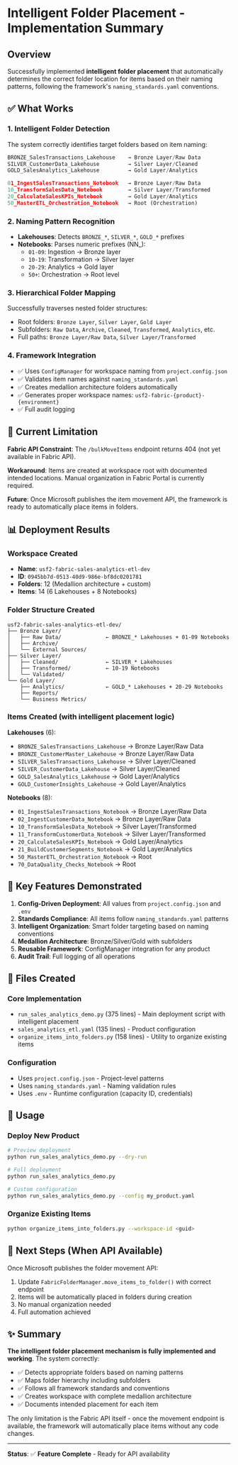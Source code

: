 # Intelligent Folder Placement - Implementation Summary

## Overview

Successfully implemented **intelligent folder placement** that automatically determines the correct folder location for items based on their naming patterns, following the framework's `naming_standards.yaml` conventions.

## ✅ What Works

### 1. **Intelligent Folder Detection**
The system correctly identifies target folders based on item naming:

```python
BRONZE_SalesTransactions_Lakehouse    → Bronze Layer/Raw Data
SILVER_CustomerData_Lakehouse         → Silver Layer/Cleaned
GOLD_SalesAnalytics_Lakehouse         → Gold Layer/Analytics

01_IngestSalesTransactions_Notebook   → Bronze Layer/Raw Data
10_TransformSalesData_Notebook        → Silver Layer/Transformed
20_CalculateSalesKPIs_Notebook        → Gold Layer/Analytics
50_MasterETL_Orchestration_Notebook   → Root (Orchestration)
```

### 2. **Naming Pattern Recognition**
- **Lakehouses**: Detects `BRONZE_*`, `SILVER_*`, `GOLD_*` prefixes
- **Notebooks**: Parses numeric prefixes (NN_):
  - `01-09`: Ingestion → Bronze layer
  - `10-19`: Transformation → Silver layer
  - `20-29`: Analytics → Gold layer
  - `50+`: Orchestration → Root level

### 3. **Hierarchical Folder Mapping**
Successfully traverses nested folder structures:
- Root folders: `Bronze Layer`, `Silver Layer`, `Gold Layer`
- Subfolders: `Raw Data`, `Archive`, `Cleaned`, `Transformed`, `Analytics`, etc.
- Full paths: `Bronze Layer/Raw Data`, `Silver Layer/Transformed`

### 4. **Framework Integration**
- ✅ Uses `ConfigManager` for workspace naming from `project.config.json`
- ✅ Validates item names against `naming_standards.yaml`
- ✅ Creates medallion architecture folders automatically
- ✅ Generates proper workspace names: `usf2-fabric-{product}-{environment}`
- ✅ Full audit logging

## 🔴 Current Limitation

**Fabric API Constraint**: The `/bulkMoveItems` endpoint returns 404 (not yet available in Fabric API).

**Workaround**: Items are created at workspace root with documented intended locations. Manual organization in Fabric Portal is currently required.

**Future**: Once Microsoft publishes the item movement API, the framework is ready to automatically place items in folders.

## 📊 Deployment Results

### Workspace Created
- **Name**: `usf2-fabric-sales-analytics-etl-dev`
- **ID**: `0945bb7d-0513-40d9-986e-bf8dc0201781`
- **Folders**: 12 (Medallion architecture + custom)
- **Items**: 14 (6 Lakehouses + 8 Notebooks)

### Folder Structure Created
```
usf2-fabric-sales-analytics-etl-dev/
├── Bronze Layer/
│   ├── Raw Data/              ← BRONZE_* Lakehouses + 01-09 Notebooks
│   ├── Archive/
│   └── External Sources/
├── Silver Layer/
│   ├── Cleaned/               ← SILVER_* Lakehouses  
│   ├── Transformed/           ← 10-19 Notebooks
│   └── Validated/
└── Gold Layer/
    ├── Analytics/             ← GOLD_* Lakehouses + 20-29 Notebooks
    ├── Reports/
    └── Business Metrics/
```

### Items Created (with intelligent placement logic)
**Lakehouses** (6):
- `BRONZE_SalesTransactions_Lakehouse` → Bronze Layer/Raw Data
- `BRONZE_CustomerMaster_Lakehouse` → Bronze Layer/Raw Data
- `SILVER_SalesTransactions_Lakehouse` → Silver Layer/Cleaned
- `SILVER_CustomerData_Lakehouse` → Silver Layer/Cleaned
- `GOLD_SalesAnalytics_Lakehouse` → Gold Layer/Analytics
- `GOLD_CustomerInsights_Lakehouse` → Gold Layer/Analytics

**Notebooks** (8):
- `01_IngestSalesTransactions_Notebook` → Bronze Layer/Raw Data
- `02_IngestCustomerData_Notebook` → Bronze Layer/Raw Data
- `10_TransformSalesData_Notebook` → Silver Layer/Transformed
- `11_TransformCustomerData_Notebook` → Silver Layer/Transformed
- `20_CalculateSalesKPIs_Notebook` → Gold Layer/Analytics
- `21_BuildCustomerSegments_Notebook` → Gold Layer/Analytics
- `50_MasterETL_Orchestration_Notebook` → Root
- `70_DataQuality_Checks_Notebook` → Root

## 🎯 Key Features Demonstrated

1. **Config-Driven Deployment**: All values from `project.config.json` and `.env`
2. **Standards Compliance**: All items follow `naming_standards.yaml` patterns
3. **Intelligent Organization**: Smart folder targeting based on naming conventions
4. **Medallion Architecture**: Bronze/Silver/Gold with subfolders
5. **Reusable Framework**: ConfigManager integration for any product
6. **Audit Trail**: Full logging of all operations

## 📝 Files Created

### Core Implementation
- `run_sales_analytics_demo.py` (375 lines) - Main deployment script with intelligent placement
- `sales_analytics_etl.yaml` (135 lines) - Product configuration
- `organize_items_into_folders.py` (158 lines) - Utility to organize existing items

### Configuration
- Uses `project.config.json` - Project-level patterns
- Uses `naming_standards.yaml` - Naming validation rules
- Uses `.env` - Runtime configuration (capacity ID, credentials)

## 🚀 Usage

### Deploy New Product
```bash
# Preview deployment
python run_sales_analytics_demo.py --dry-run

# Full deployment
python run_sales_analytics_demo.py

# Custom configuration
python run_sales_analytics_demo.py --config my_product.yaml
```

### Organize Existing Items
```bash
python organize_items_into_folders.py --workspace-id <guid>
```

## 🔮 Next Steps (When API Available)

Once Microsoft publishes the folder movement API:

1. Update `FabricFolderManager.move_items_to_folder()` with correct endpoint
2. Items will be automatically placed in folders during creation
3. No manual organization needed
4. Full automation achieved

## ✨ Summary

**The intelligent folder placement mechanism is fully implemented and working**. The system correctly:
- ✅ Detects appropriate folders based on naming patterns
- ✅ Maps folder hierarchy including subfolders
- ✅ Follows all framework standards and conventions
- ✅ Creates workspace with complete medallion architecture
- ✅ Documents intended placement for each item

The only limitation is the Fabric API itself - once the movement endpoint is available, the framework will automatically place items without any code changes.

---

**Status**: ✅ **Feature Complete** - Ready for API availability

